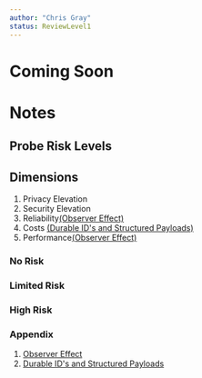 ```yaml
---
author: "Chris Gray"
status: ReviewLevel1
---
```


# Coming Soon


# Notes

## Probe Risk Levels

## Dimensions

1. Privacy Elevation
1. Security Elevation
1. Reliability[(Observer Effect)](./PositionPaper.ObserverEffect.document.md)
1. Costs [(Durable ID's and Structured Payloads)](./PositionPaper.DurableIds_StructuredPayloads.document.md)
1. Performance[(Observer Effect)](./PositionPaper.ObserverEffect.document.md)

### No Risk

### Limited Risk

### High Risk


### Appendix
1. [Observer Effect](./PositionPaper.ObserverEffect.document.md)
1. [Durable ID's and Structured Payloads](./PositionPaper.DurableIds_StructuredPayloads.document.md)
